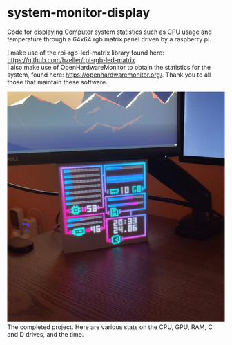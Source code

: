 # system-monitor-display
Code for displaying Computer system statistics such as CPU usage and temperature through a 64x64 rgb matrix panel driven by a raspberry pi.

I make use of the rpi-rgb-led-matrix library found here: https://github.com/hzeller/rpi-rgb-led-matrix.  
I also make use of OpenHardwareMonitor to obtain the statistics for the system, found here: https://openhardwaremonitor.org/. 
Thank you to all those that maintain these software.

![The system monitor on my desk](https://github.com/SylviaWhittle/system-monitor-display/blob/main/System-Monitor.png)
The completed project. Here are various stats on the CPU, GPU, RAM, C and D drives, and the time.
